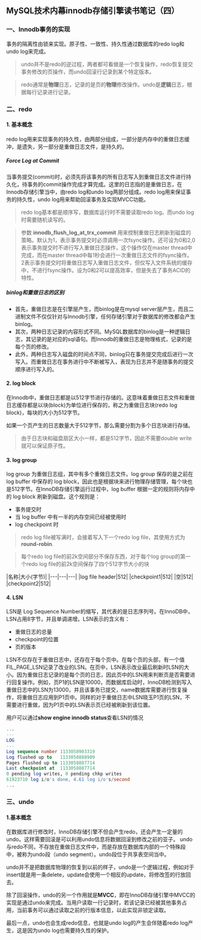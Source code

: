 ## MySQL技术内幕innodb存储引擎读书笔记（四）

### 一、Innodb事务的实现
事务的隔离性由锁来实现。原子性、一致性、持久性通过数据库的redo log和undo log来完成。
> undo并不是redo的逆过程，两者都可看做是一个恢复操作，redo恢复提交事务修改的页操作，而undo回滚行记录到某个特定版本。

> redo通常是**物理**日志，记录的是页的**物理**修改操作。undo是**逻辑**日志，根据每行记录进行记录。

### 二、redo

#### 1. 基本概念
redo log用来实现事务的持久性，由两部分组成，一部分是内存中的重做日志缓冲，是遗失，另一部分是重做日志文件，是持久的。

##### Force Log at Commit
当事务提交(commit)时，必须先将该事务的所有日志写入到重做日志文件进行持久化，待事务的commit操作完成才算完成。这里的日志指的是重做日志，在Innodb存储引擎当中，由redo log和undo log两部分组成。redo log用来保证事务的持久性，undo log用来帮助回滚事务及实现MVCC功能。

> redo log基本都是顺序写，数据库运行时不需要读取redo log。而undo log时需要随机读写的。

> 参数 **innodb_flush_log_at_trx_commit** 用来控制重做日志刷新到磁盘的策略。默认为1，表示事务提交时必须调用一次fsync操作。还可设为0和2,0表示事务提交时不进行写入重做日志操作，这个操作仅在master thread中完成，而在master thread中每1秒会进行一次重做日志文件的fsync操作。2表示事务提交时将重做日志写入重做日志文件，但仅写入文件系统的缓存中，不进行fsync操作。设为0和2可以提高效率，但是失去了事务ACID的特性。

##### binlog和重做日志的区别
- 首先，重做日志是在引擎层产生，而binlog是在mysql server层产生，而且二进制文件不仅仅针对与Innodb引擎，任何存储引擎对于数据库的修改都会产生binlog。
- 其次，两种日志记录的内容形式不同。MySQL数据库的binlog是一种逻辑日志，其记录的是对应的sql语句。而Innodb的重做日志是物理格式，记录的是每个页的修改。
- 此外，两种日志写入磁盘的时间点不同，binlog只在事务提交完成后进行一次写入。而重做日志在事务进行中不断被写入，表现为日志并不是随事务的提交顺序进行写入的。


#### 2. log block
在Innodb中，重做日志都是以512字节进行存储的。这意味着重做日志文件和重做日志缓存都是以块(block)为单位进行保存的，称之为重做日志块(redo log block)，每块的大小为512字节。

如果一个页产生的日志数量大于512字节，那么需要分割为多个日志块进行存储。

> 由于日志块和磁盘扇区大小一样，都是512字节，因此不需要double write就可以保证原子性。

#### 3. log group
log group 为重做日志组，其中有多个重做日志文件。log group 保存的是之前在 log buffer 中保存的 log block，因此也是根据块来进行物理存储管理，每个块也是512字节。在InnoDB存储引擎运行过程中，log buffer 根据一定的规则将内存中的 log block 刷新到磁盘。这个规则是：
- 事务提交时
- 当 log buffer 中有一半的内存空间已经被使用时
- log checkpoint 时

> redo log file被写满时，会接着写入下一个redo log file，其使用方式为 **round-robin**.

> 每个redo log file的前2k空间部分不保存东西，对于每个log group的第一个redo log file的前2k空间保存了四个512字节大小的块

|名称|大小(字节)|
|---|---|---|
|log file header|512|
|checkpoint1|512|
|空|512|
|checkpoint2|512|

#### 4. LSN
LSN是 Log Sequence Number的缩写，其代表的是日志序列号。在InnoDB中，LSN占用8字节，并且单调递增。LSN表示的含义有：
- 重做日志的总量
- checkpoint的位置
- 页的版本

LSN不仅存在于重做日志中，还存在于每个页中。在每个页的头部，有一个值FIL_PAGE_LSN记录了改业的LSN。在页中，LSN表示改业最后刷新时LSN的大小。因为重做日志记录的是每个页的日志，因此页中的LSN用来判断页是否需要进行回复操作。例如，页P1的LSN是10000，而数据库启动时，InnoDB检测到写入重做日志中的LSN为13000，并且该事务已提交，name数据库需要进行恢复操作，将重做日志应用到P1页中。同样的对于重做日志中LSN晓玉P1页的LSN，不需要进行重做，因为P1页中的LSN表示页已经被刷新到该位置。

用户可以通过**show engine innodb status**查看LSN的情况

```sql
...
---
LOG
---
Log sequence number 1133058903319
Log flushed up to   1133058888909
Pages flushed up to 1133058887714
Last checkpoint at  1133058887714
0 pending log writes, 0 pending chkp writes
61923710 log i/o's done, 4.61 log i/o's/second
...
```
### 三、undo
#### 1.基本概念
在数据库进行修改时，InnoDB存储引擎不但会产生redo，还会产生一定量的undo。这样需要回滚是可以利用undo信息将数据回滚到修改之前的亚子。
undo与redo不同，不存放在重做日志文件中，而是存放在数据库内部的一个特殊段中，被称为undo段（undo segment）。undo段位于共享表空间当中。

undo并不是把数据库物理的恢复到以前的样子，undo是一个逻辑过程，例如对于insert就是用一条delete，update会使用一个相反的update，将修改签的行放回去。

除了回滚操作，undo的另一个作用就是**MVCC**，即在InnoDB存储引擎中MVCC的实现是通过undo来完成。当用户读取一行记录时，若该记录已经被其他事务占用，当前事务可以通过读取之前的行版本信息，以此实现非锁定读取。

最后一点，undo也会生成redo信息，也就是undo log的产生会伴随着redo log产生，这是因为undo log也需要持久性的保护。
#### 

